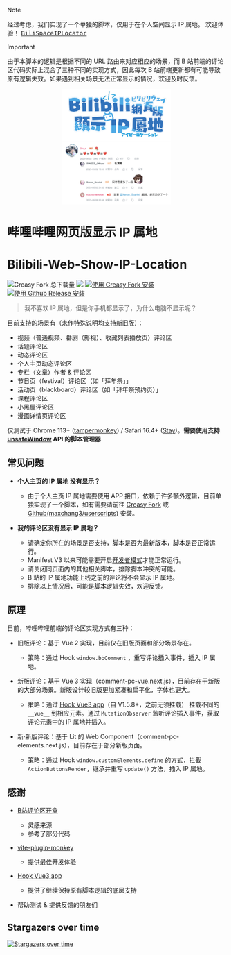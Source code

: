 > [!NOTE]
> 经过考虑，我们实现了一个单独的脚本，仅用于在个人空间显示 IP 属地。
> 欢迎体验！
> <kbd><a href="https://github.com/maxchang3/userscripts/blob/main/BiliSpaceIPLocator/README.md">BiliSpaceIPLocator</a></kbd>

> [!IMPORTANT]
> 由于本脚本的逻辑是根据不同的 URL 路由来对应相应的场景，而 B 站前端的评论区代码实际上混合了三种不同的实现方式，因此每次 B 站前端更新都有可能导致原有逻辑失效。如果遇到相关场景无法正常显示的情况，欢迎及时反馈。

<p align="center">
    <img src="./assets/banner.svg" width = "50%">
    <img src="./assets/preview.png" width = "50%">
</p>

# 哔哩哔哩网页版显示 IP 属地

# Bilibili-Web-Show-IP-Location

![Greasy Fork 总下载量](https://img.shields.io/greasyfork/dt/466815?style=flat-square&color=444)
![](https://img.shields.io/badge/安装方式:-777)
[![使用 Greasy Fork 安装](https://img.shields.io/badge/Greasy_Fork-7D160D)](https://greasyfork.org/scripts/466815) [![使用 Github Release 安装](https://img.shields.io/badge/Github_Release-3D7D3F)](https://github.com/MaxChang3/Bilibili-Web-Show-IP-Location/releases/latest/download/bilibili-web-show-ip-location.user.js)

> 我不喜欢 IP 属地，但是你手机都显示了，为什么电脑不显示呢？

目前支持的场景有（未作特殊说明均支持新旧版）：

- 视频（普通视频、番剧（影视）、收藏列表播放页）评论区
- 话题评论区
- 动态评论区
- 个人主页动态评论区
- 专栏（文章）作者 & 评论区
- 节日页（festival）评论区（如「拜年祭」」
- 活动页（blackboard）评论区（如「拜年祭预约页）」
- 课程评论区
- 小黑屋评论区
- 漫画详情页评论区

仅测试于 Chrome 113+ ([tampermonkey](https://github.com/Tampermonkey/tampermonkey)) / Safari 16.4+ ([Stay](https://github.com/shenruisi/Stay))。**需要使用支持 [unsafeWindow](https://www.tampermonkey.net/documentation.php#api:unsafeWindow) API 的脚本管理器**

## 常见问题

- **个人主页的 IP 属地 没有显示？**

    - 由于个人主页 IP 属地需要使用 APP 接口，依赖于许多额外逻辑，目前单独实现了一个脚本，如有需要请前往 [Greasy Fork](https://greasyfork.org/scripts/534807) 或 [Github(maxchang3/userscripts)](https://github.com/maxchang3/userscripts/blob/main/BiliSpaceIPLocator/README.md) 安装。

- **我的评论区没有显示 IP 属地？**
    - 请确定你所在的场景是否支持，脚本是否为最新版本，脚本是否正常运行。
    - Manifest V3 以来可能需要开启[开发者模式](https://www.tampermonkey.net/faq.php?locale=zh#Q209)才能正常运行。
    - 请关闭同页面内的其他相关脚本，排除脚本冲突的可能。
    - B 站的 IP 属地功能上线之前的评论将不会显示 IP 属地。
    - 排除以上情况后，可能是脚本逻辑失效，欢迎反馈。

## 原理

目前，哔哩哔哩前端的评论区实现方式有三种：

- 旧版评论：基于 Vue 2 实现，目前仅在旧版页面和部分场景存在。

    - 策略：通过 Hook `window.bbComment` ，重写评论插入事件，插入 IP 属地。

- 新版评论：基于 Vue 3 实现（comment-pc-vue.next.js），目前存在于新版的大部分场景。新版设计较旧版更加紧凑和扁平化，字体也更大。

    - 策略：通过 [Hook Vue3 app](https://greasyfork.org/scripts/449444)（自 V1.5.8+，之前无须挂载） 挂载不同的 `__vue__` 到相应元素。通过 `MutationObserver` 监听评论插入事件，获取评论元素中的 IP 属地并插入。

- 新·新版评论：基于 Lit 的 Web Component（comment-pc-elements.next.js），目前存在于部分新版页面。
    - 策略：通过 Hook `window.customElements.define` 的方式，拦截 `ActionButtonsRender`，继承并重写 `update()` 方法，插入 IP 属地。

## 感谢

- [B站评论区开盒](https://greasyfork.org/zh-CN/scripts/448434)

    - 灵感来源
    - 参考了部分代码

- [vite-plugin-monkey](https://github.com/lisonge/vite-plugin-monkey)

    - 提供最佳开发体验

- [Hook Vue3 app](https://greasyfork.org/scripts/449444)

    - 提供了继续保持原有脚本逻辑的底层支持

- 帮助测试 & 提供反馈的朋友们

## Stargazers over time

[![Stargazers over time](https://starchart.cc/maxchang3/Bilibili-Web-Show-IP-Location.svg?variant=adaptive)](https://starchart.cc/maxchang3/Bilibili-Web-Show-IP-Location)
